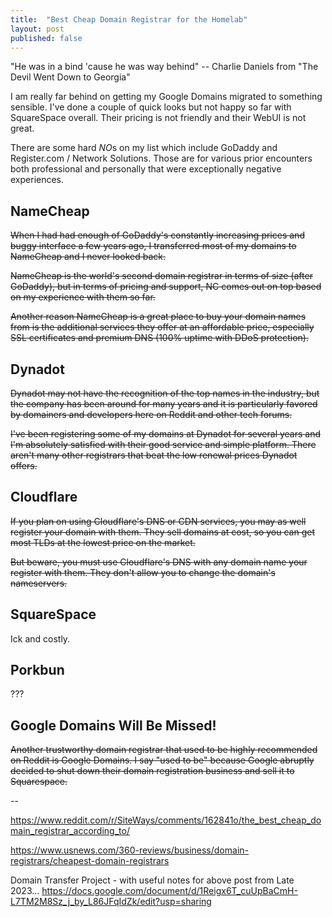 ```yaml
---
title:  "Best Cheap Domain Registrar for the Homelab"
layout: post
published: false
---
```


"He was in a bind 'cause he was way behind"
-- Charlie Daniels from "The Devil Went Down to Georgia"

I am really far behind on getting my Google Domains migrated to something sensible.  I've done a couple of quick looks but not happy so far with SquareSpace overall. Their pricing is not friendly and their WebUI is not great.

There are some hard *NO*s on my list which include GoDaddy and Register.com / Network Solutions. Those are for various prior encounters both professional and personally that were exceptionally negative experiences.

## NameCheap

~~When I had had enough of GoDaddy's constantly increasing prices and buggy interface a few years ago, I transferred most of my domains to NameCheap and I never looked back.~~

~~NameCheap is the world's second domain registrar in terms of size (after GoDaddy), but in terms of pricing and support, NC comes out on top based on my experience with them so far.~~

~~Another reason NameCheap is a great place to buy your domain names from is the additional services they offer at an affordable price, especially SSL certificates and premium DNS (100% uptime with DDoS protection).~~


## Dynadot

~~Dynadot may not have the recognition of the top names in the industry, but the company has been around for many years and it is particularly favored by domainers and developers here on Reddit and other tech forums.~~

~~I've been registering some of my domains at Dynadot for several years and I'm absolutely satisfied with their good service and simple platform. There aren't many other registrars that beat the low renewal prices Dynadot offers.~~

## Cloudflare

~~If you plan on using Cloudflare's DNS or CDN services, you may as well register your domain with them. They sell domains at cost, so you can get most TLDs at the lowest price on the market.~~

~~But beware, you must use Cloudflare's DNS with any domain name your register with them. They don't allow you to change the domain's nameservers.~~

## SquareSpace

Ick and costly.

## Porkbun

???


## Google Domains Will Be Missed!

~~Another trustworthy domain registrar that used to be highly recommended on Reddit is Google Domains. I say "used to be" because Google abruptly decided to shut down their domain registration business and sell it to Squarespace.~~

--

https://www.reddit.com/r/SiteWays/comments/162841o/the_best_cheap_domain_registrar_according_to/

https://www.usnews.com/360-reviews/business/domain-registrars/cheapest-domain-registrars

Domain Transfer Project - with useful notes for above post from Late 2023...
https://docs.google.com/document/d/1Reigx6T_cuUpBaCmH-L7TM2M8Sz_j_by_L86JFqIdZk/edit?usp=sharing
